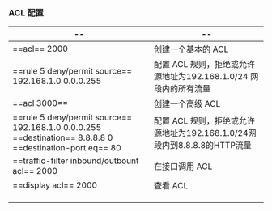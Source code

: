### ACL 配置

| --                                                           | --                                                           |
| ------------------------------------------------------------ | ------------------------------------------------------------ |
| ==acl== 2000                                                 | 创建一个基本的 ACL                                           |
| ==rule 5 deny/permit source==  192.168.1.0 0.0.0.255         | 配置 ACL 规则，拒绝或允许源地址为192.168.1.0/24 网段内的所有流量 |
| ==acl 3000==                                                 | 创建一个高级 ACL                                             |
| ==rule 5 deny/permit source== 192.168.1.0 0.0.0.255 ==destination== 8.8.8.8 0 ==destination-port eq== 80 | 配置 ACL 规则，拒绝或允许源地址为192.168.1.0/24网段内到8.8.8.8的HTTP流量 |
| ==traffic-filter inbound/outbount acl==  2000                | 在接口调用 ACL                                               |
| ==display  acl== 2000                                        | 查看 ACL                                                     |
|                                                              |                                                              |
|                                                              |                                                              |
|                                                              |                                                              |

